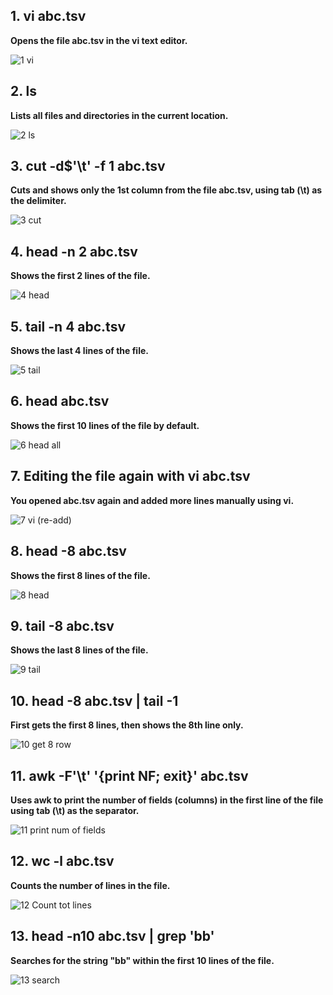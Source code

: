 ## 1. vi abc.tsv

**Opens the file abc.tsv in the vi text editor.**


![1 vi](https://github.com/user-attachments/assets/30e5fb1a-6d8c-4c18-a7b3-c6405937afc6)

## 2. ls

**Lists all files and directories in the current location.**


![2 ls](https://github.com/user-attachments/assets/215ca9c4-368a-4823-8f11-58bd7bf49151)

## 3. cut -d$'\t' -f 1 abc.tsv

**Cuts and shows only the 1st column from the file abc.tsv, using tab (\t) as the delimiter.**


![3 cut](https://github.com/user-attachments/assets/441f9fdd-7759-40e3-93a6-b8a32bfa5e47)

## 4. head -n 2 abc.tsv

**Shows the first 2 lines of the file.** 

![4 head](https://github.com/user-attachments/assets/a721abce-0263-4e0f-88df-a22fbcaf40d9)

## 5. tail -n 4 abc.tsv

**Shows the last 4 lines of the file.** 


![5 tail](https://github.com/user-attachments/assets/18c7ed2e-5d36-4264-971f-9a05a32123a3)


## 6. head abc.tsv

**Shows the first 10 lines of the file by default.**


![6 head all](https://github.com/user-attachments/assets/3aef0df1-1c7d-4823-b2e7-6d94097c9bb7)


## 7. Editing the file again with vi abc.tsv

**You opened abc.tsv again and added more lines manually using vi.**


![7 vi (re-add)](https://github.com/user-attachments/assets/8b914064-abc1-4cd5-a4f3-dfe78d6de489)


## 8. head -8 abc.tsv

**Shows the first 8 lines of the file.**


![8 head](https://github.com/user-attachments/assets/9798c1b1-91af-409f-a14d-e7e1f347a3e6)


## 9. tail -8 abc.tsv

**Shows the last 8 lines of the file.**


![9 tail](https://github.com/user-attachments/assets/894329dd-af50-4798-b46a-d0d07dfdd3df)


## 10. head -8 abc.tsv | tail -1

**First gets the first 8 lines, then shows the 8th line only.**


![10 get 8 row](https://github.com/user-attachments/assets/2780f26c-e11f-4b10-a59a-4198dae1aba7)


## 11. awk -F'\t' '{print NF; exit}' abc.tsv

**Uses awk to print the number of fields (columns) in the first line of the file using tab (\t) as the separator.**


![11 print num of fields](https://github.com/user-attachments/assets/3e302b4c-5dba-4c8f-8b10-9e9e7a97f995)


## 12. wc -l abc.tsv

**Counts the number of lines in the file.**


![12 Count tot lines](https://github.com/user-attachments/assets/9191f311-fc13-4d18-af60-9f2b37e31630)


## 13. head -n10 abc.tsv | grep 'bb'

**Searches for the string "bb" within the first 10 lines of the file.**


![13 search](https://github.com/user-attachments/assets/6966a253-4138-4246-89f2-65f809f3aab3)


